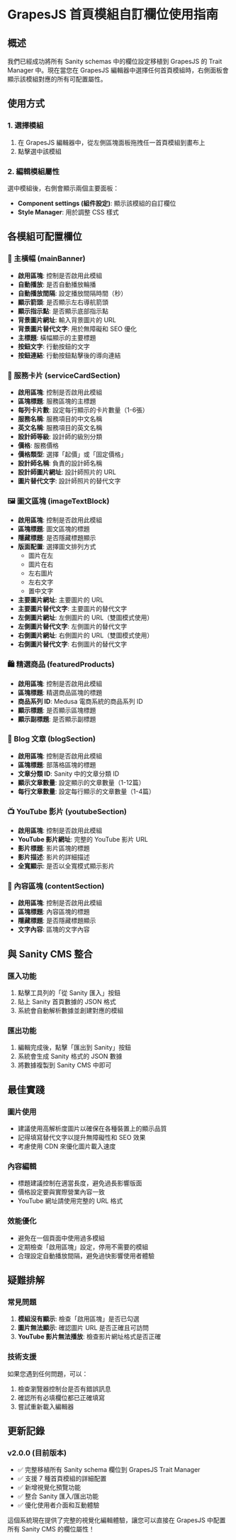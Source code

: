 # GrapesJS 首頁模組自訂欄位使用指南

## 概述

我們已經成功將所有 Sanity schemas 中的欄位設定移植到 GrapesJS 的 Trait Manager 中。現在當您在 GrapesJS 編輯器中選擇任何首頁模組時，右側面板會顯示該模組對應的所有可配置屬性。

## 使用方式

### 1. 選擇模組
1. 在 GrapesJS 編輯器中，從左側區塊面板拖拽任一首頁模組到畫布上
2. 點擊選中該模組

### 2. 編輯模組屬性
選中模組後，右側會顯示兩個主要面板：
- **Component settings (組件設定)**: 顯示該模組的自訂欄位
- **Style Manager**: 用於調整 CSS 樣式

## 各模組可配置欄位

### 🎯 主橫幅 (mainBanner)
- **啟用區塊**: 控制是否啟用此模組
- **自動播放**: 是否自動播放輪播
- **自動播放間隔**: 設定播放間隔時間（秒）
- **顯示箭頭**: 是否顯示左右導航箭頭
- **顯示指示點**: 是否顯示底部指示點
- **背景圖片網址**: 輸入背景圖片的 URL
- **背景圖片替代文字**: 用於無障礙和 SEO 優化
- **主標題**: 橫幅顯示的主要標題
- **按鈕文字**: 行動按鈕的文字
- **按鈕連結**: 行動按鈕點擊後的導向連結

### 💼 服務卡片 (serviceCardSection)
- **啟用區塊**: 控制是否啟用此模組
- **區塊標題**: 服務區塊的主標題
- **每列卡片數**: 設定每行顯示的卡片數量（1-6張）
- **服務名稱**: 服務項目的中文名稱
- **英文名稱**: 服務項目的英文名稱
- **設計師等級**: 設計師的級別分類
- **價格**: 服務價格
- **價格類型**: 選擇「起價」或「固定價格」
- **設計師名稱**: 負責的設計師名稱
- **設計師圖片網址**: 設計師照片的 URL
- **圖片替代文字**: 設計師照片的替代文字

### 🖼️ 圖文區塊 (imageTextBlock)
- **啟用區塊**: 控制是否啟用此模組
- **區塊標題**: 圖文區塊的標題
- **隱藏標題**: 是否隱藏標題顯示
- **版面配置**: 選擇圖文排列方式
  - 圖片在左
  - 圖片在右
  - 左右圖片
  - 左右文字
  - 置中文字
- **主要圖片網址**: 主要圖片的 URL
- **主要圖片替代文字**: 主要圖片的替代文字
- **左側圖片網址**: 左側圖片的 URL（雙圖模式使用）
- **左側圖片替代文字**: 左側圖片的替代文字
- **右側圖片網址**: 右側圖片的 URL（雙圖模式使用）
- **右側圖片替代文字**: 右側圖片的替代文字

### 🛍️ 精選商品 (featuredProducts)
- **啟用區塊**: 控制是否啟用此模組
- **區塊標題**: 精選商品區塊的標題
- **商品系列 ID**: Medusa 電商系統的商品系列 ID
- **顯示標題**: 是否顯示區塊標題
- **顯示副標題**: 是否顯示副標題

### 📝 Blog 文章 (blogSection)
- **啟用區塊**: 控制是否啟用此模組
- **區塊標題**: 部落格區塊的標題
- **文章分類 ID**: Sanity 中的文章分類 ID
- **顯示文章數量**: 設定顯示的文章數量（1-12篇）
- **每行文章數量**: 設定每行顯示的文章數量（1-4篇）

### 📺 YouTube 影片 (youtubeSection)
- **啟用區塊**: 控制是否啟用此模組
- **YouTube 影片網址**: 完整的 YouTube 影片 URL
- **影片標題**: 影片區塊的標題
- **影片描述**: 影片的詳細描述
- **全寬顯示**: 是否以全寬模式顯示影片

### 📄 內容區塊 (contentSection)
- **啟用區塊**: 控制是否啟用此模組
- **區塊標題**: 內容區塊的標題
- **隱藏標題**: 是否隱藏標題顯示
- **文字內容**: 區塊的文字內容

## 與 Sanity CMS 整合

### 匯入功能
1. 點擊工具列的「從 Sanity 匯入」按鈕
2. 貼上 Sanity 首頁數據的 JSON 格式
3. 系統會自動解析數據並創建對應的模組

### 匯出功能
1. 編輯完成後，點擊「匯出到 Sanity」按鈕
2. 系統會生成 Sanity 格式的 JSON 數據
3. 將數據複製到 Sanity CMS 中即可

## 最佳實踐

### 圖片使用
- 建議使用高解析度圖片以確保在各種裝置上的顯示品質
- 記得填寫替代文字以提升無障礙性和 SEO 效果
- 考慮使用 CDN 來優化圖片載入速度

### 內容編輯
- 標題建議控制在適當長度，避免過長影響版面
- 價格設定要與實際營業內容一致
- YouTube 網址請使用完整的 URL 格式

### 效能優化
- 避免在一個頁面中使用過多模組
- 定期檢查「啟用區塊」設定，停用不需要的模組
- 合理設定自動播放間隔，避免過快影響使用者體驗

## 疑難排解

### 常見問題
1. **模組沒有顯示**: 檢查「啟用區塊」是否已勾選
2. **圖片無法顯示**: 確認圖片 URL 是否正確且可訪問
3. **YouTube 影片無法播放**: 檢查影片網址格式是否正確

### 技術支援
如果您遇到任何問題，可以：
1. 檢查瀏覽器控制台是否有錯誤訊息
2. 確認所有必填欄位都已正確填寫
3. 嘗試重新載入編輯器

## 更新記錄

### v2.0.0 (目前版本)
- ✅ 完整移植所有 Sanity schema 欄位到 GrapesJS Trait Manager
- ✅ 支援 7 種首頁模組的詳細配置
- ✅ 新增視覺化預覽功能
- ✅ 整合 Sanity 匯入/匯出功能
- ✅ 優化使用者介面和互動體驗

這個系統現在提供了完整的視覺化編輯體驗，讓您可以直接在 GrapesJS 中配置所有 Sanity CMS 的欄位屬性！